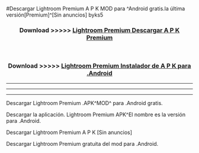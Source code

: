 #Descargar Lightroom Premium  A P K MOD para ^Android gratis.la última versión[Premium]^[Sin anuncios] byks5



<div align="center">
<h3>Download >>>>> <a href="https://es-web.web.app/?es= Lightroom Premium ">Lightroom Premium  Descargar A P K Premium</a></h3><br>

<h3>Download >>>>> <a href="https://es-web.web.app/?es= Lightroom Premium ">Lightroom Premium  Instalador de A P K para .Android</a></h3>
</div>


----------------------------------------------------------

----------------------------------------------------------

----------------------------------------------------------

Descargar Lightroom Premium  .APK^MOD^ para .Android gratis.

Descargar la aplicación. Lightroom Premium  APK^El nombre es la versión para .Android.

Descargar Lightroom Premium  A P K [Sin anuncios]

Descargar Lightroom Premium  gratuita del mod para .Android.